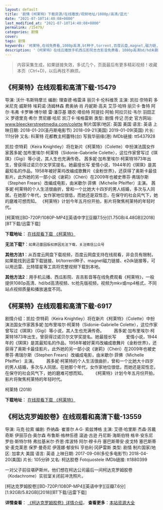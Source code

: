 ```yaml
---
layout: default
title: '剧情《柯莱特》下载资源/在线播放/视频地址/1080p/高清/蓝光'
date: "2021-07-10T14:40:08+0800"
last_modified_at: "2021-07-10T14:40:08+0800"
permalink: /15479/
categories: 剧情
cover:
tags: 剧情
keywords: '柯莱特,在线免费看,1080p高清,bt种子,torrent,百度云盘,magnet,磁力链,迅雷下载资源'
description: '《柯莱特》在线云播放手机西瓜影院吉吉影音免费看，1080p高清bd/hd未删减完整版和tc抢先枪版，mkv/mp4格式，附带bt/torrent种子、magnet/磁力链、百度云盘、网盘资源迅雷下载链接'
---
```


>内容采集生成，如果链接失效，多试几个，页面最后有更多精彩视频！收藏本页（Ctrl+D)，以后再找不麻烦。


## 《柯莱特》在线观看和高清下载-15479

导演: 沃什·韦斯特摩兰 编剧: 理查德·格雷泽 丽贝卡·伦科维茨 主演: 凯拉·奈特莉 多米尼克·威斯特 埃莉诺·汤姆林森 费奥纳·肖 丹妮斯·高夫 艾莎·哈特 丽贝卡·鲁特 阿尔·韦弗 卡罗琳·博尔顿 雷·潘莎基 珊农·塔伯特 阿提拉·阿帕 阿拉贝拉·韦尔 羽田正义 罗德里克·希尔 贾尼娜·哈尼 凯汀卡·埃格雷斯 类型: 剧情 传记 历史 官方网站: www.bleeckerstreetmedia.com/colette 制片国家/地区: 英国 美国 语言: 英语 上映日期: 2018-01-20(圣丹斯电影节) 2018-09-21(美国) 2019-01-09(英国) 片长: 111分钟 又名: 科莱特 花都教主柯蕾特(台) 写我华丽缘(港) IMDb链接: tt5437928

凯拉·奈特莉（Keira Knightley）将在新片《柯莱特》（Colette）中扮演法国女作家茜多妮·加布里埃尔·柯莱特（Sidonie-Gabrielle Colette），这位作家曾写过《琪琪》（Gigi）等小说，其人生也充满传奇。 茜多妮·加布里埃尔·柯莱特1873年出生，曾获得过诺贝尔文学奖提名。她最擅长写 爱情小说，1944年的《琪琪》是其最知名的作品，1958年被好莱坞改编成歌舞片《金粉世界》，还获得了奥斯卡最佳影片。此外她的另一部小说《谢莉》（Chéri）在2009年也被史蒂芬·弗瑞尔斯（Stephen Frears）改编成电影，由米歇尔·菲佛（Michelle Pfeiffer）主演。 茜多妮·柯莱特的个人生活很曲折，曾和一个比她大十四岁的男人结婚，多次与人同居。在她那个年代，女作家地位很低，而她还是双性恋，在保守的社会风气下，她的磨难可想而知。 《柯莱特》计划今年五月份开拍，影片将聚焦柯莱特的年轻时代。


[柯莱特][BD-720P/1080P-MP4][英语中字][豆瓣7.5分][1.75GB/4.48GB][2018][BT下载/迅雷下载]

**下载地址**： [在线观看下载 《柯莱特》](https://www.btdx8.com/torrent/klt_2018.html) 


**无法下载?**：`如果迅雷因版权原因无法下载，关注微信公众号 `

**其他方法1**：从百度云网盘下载视频，百度云网盘支持在线观看，非会员有限制，如果能找到迅雷下载链接、bt/torrent种子、magnet磁力链接、e2dk链接等，可以用迅雷、比特彗星等工具将完整视频下载到本地。

**其他方法2**：用手机云播、西瓜影院、吉吉影音等在线免费观看《柯莱特》，一般提供1080p高清、hd/bd高清视频、tc抢先版视频，视频为mkv或mp4格式，不同站点视频质量和播放速度不同。


## 《柯莱特》在线观看和高清下载-6917

剧情介绍：凯拉·奈特莉（Keira Knightley）将在新片《柯莱特》（Colette）中扮演法国女作家茜多妮·加布里埃尔·柯莱特（Sidonie-Gabrielle Colette），这位作家曾写过《琪琪》（Gigi）等小说，其人生也充满传奇。 　　茜多妮·加布里埃尔·柯莱特1873年出生，曾获得过诺贝尔文学奖提名。她最擅长写 　　爱情小说，1944年的《琪琪》是其最知名的作品，1958年被好莱坞改编成歌舞片《金粉世界》，还获得了奥斯卡最佳影片。此外她的另一部小说《谢莉》（Chéri）在2009年也被史蒂芬·弗瑞尔斯（Stephen Frears）改编成电影，由米歇尔·菲佛（Michelle Pfeiffer）主演。 　　茜多妮·柯莱特的个人生活很曲折，曾和一个比她大十四岁的男人结婚，多次与人同居。在她那个年代，女作家地位很低，而她还是双性恋，在保守的社会风气下，她的磨难可想而知。 　　《柯莱特》计划今年五月份开拍，影片将聚焦柯莱特的年轻时代。


柯莱特 (2018)

**下载地址**： [在线观看下载 《柯莱特》](https://www.btbtdy.me/btdy/dy14083.html) 


## 《柯达克罗姆胶卷》在线观看和高清下载-13559

导演: 马克·拉索 编剧: 乔纳森· 崔普尔 A·G· 索兹博格 主演: 艾德·哈里斯 杰森·苏戴奇斯 伊丽莎白·奥尔森 布鲁斯·格林伍德 温迪·古逊 丹尼斯·海斯伯特 格辛·安东尼 罗伯·斯特尔特 弗拉基米尔·乔恩·库波特 阿尔·穆卡丹 塞巴斯蒂安·皮戈特 塞巴斯蒂安·麦克莱恩 保罗·曼奇尼 伊莲娜·郁安科 亨伯利·冈萨雷斯 类型: 剧情 制片国家/地区: 加拿大 美国 语言: 英语 上映日期: 2017-09-08(多伦多电影节) 2018-04-20(美国) 片长: 105分钟 又名: 柯达胶卷 Fotojuostele IMDb链接: tt1880399

一对父子前往堪萨斯州，他们想在柯达公司最后一间柯达克罗姆胶卷（Kodachrome）实验室关闭前冲洗照片。


[柯达克罗姆胶卷][BD-720P/1080P-MP4][英语中字][豆瓣7.6分][1.92GB/5.82GB][2018][BT下载/迅雷下载]

**详情查看**： [《柯达克罗姆胶卷》详情介绍](/movie/13559/)， **查看更多**：[本站资源大全](/movie/t/all/)

